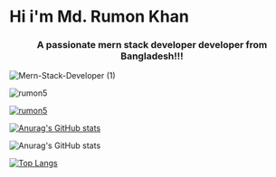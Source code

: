 # Hi i'm Md. Rumon Khan
<h3 align="center">A passionate mern stack developer developer from Bangladesh!!!</h3>

![Mern-Stack-Developer (1)](https://user-images.githubusercontent.com/94229744/162243633-38820212-9a37-4cf1-bb0c-4912d8cf1785.png)

<p align="left"> <img src="https://komarev.com/ghpvc/?username=rumon5&label=Profile%20views&color=0e75b6&style=flat" alt="rumon5" /> </p>

<p align="left"> <a href="https://github.com/ryo-ma/github-profile-trophy"><img src="https://github-profile-trophy.vercel.app/?username=rumon5" alt="rumon5" /></a> </p>

[![Anurag's GitHub stats](https://github-readme-stats.vercel.app/api?username=rumon5)](https://github.com/anuraghazra/github-readme-stats)

![Anurag's GitHub stats](https://github-readme-stats.vercel.app/api?username=rumon5&show_icons=true&theme=radical)

[![Top Langs](https://github-readme-stats.vercel.app/api/top-langs/?username=rumon5&layout=compact)](https://github.com/anuraghazra/github-readme-stats)
